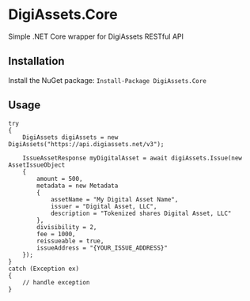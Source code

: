 # DigiAssets.Core
Simple .NET Core wrapper for DigiAssets RESTful API

## Installation
Install the NuGet package: `Install-Package DigiAssets.Core`

## Usage
```
try
{
    DigiAssets digiAssets = new DigiAssets("https://api.digiassets.net/v3");

    IssueAssetResponse myDigitalAsset = await digiAssets.Issue(new AssetIssueObject
    {
        amount = 500,
        metadata = new Metadata
        {
            assetName = "My Digital Asset Name",
            issuer = "Digital Asset, LLC",
            description = "Tokenized shares Digital Asset, LLC"
        },
        divisibility = 2,
        fee = 1000,
        reissueable = true,
        issueAddress = "{YOUR_ISSUE_ADDRESS}"
    });
}
catch (Exception ex)
{
    // handle exception
}
```
